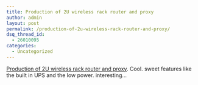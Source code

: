 ```yaml
---
title: Production of 2U wireless rack router and proxy
author: admin
layout: post
permalink: /production-of-2u-wireless-rack-router-and-proxy/
dsq_thread_id:
  - 26010095
categories:
  - Uncategorized
---
```

[Production of 2U wireless rack router and proxy][1]. Cool. sweet features like the built in UPS and the low power. interesting&#8230;

 [1]: http://mirror.us.psand.net/plinth/